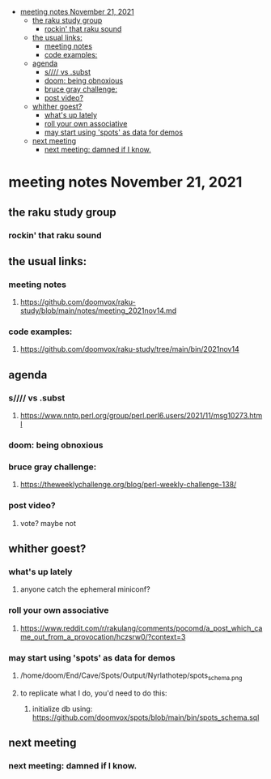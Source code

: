 - [meeting notes November 21, 2021](#org1322169)
  - [the raku study group](#orgcbbfce8)
    - [rockin' that raku sound](#org3df336f)
  - [the usual links:](#org4974753)
    - [meeting notes](#orgd17981c)
    - [code examples:](#org71b4ee1)
  - [agenda](#org72f454d)
    - [s//// vs .subst](#org08a34ac)
    - [doom: being obnoxious](#org72e5895)
    - [bruce gray challenge:](#org4d49b3c)
    - [post video?](#org9f51fdf)
  - [whither goest?](#org9a03522)
    - [what's up lately](#org0f5f789)
    - [roll your own associative](#org52cb46b)
    - [may start using 'spots' as data for demos](#org8895b42)
  - [next meeting](#orge2bed19)
    - [next meeting: damned if I know.](#org44ec5d1)


<a id="org1322169"></a>

# meeting notes November 21, 2021


<a id="orgcbbfce8"></a>

## the raku study group


<a id="org3df336f"></a>

### rockin' that raku sound


<a id="org4974753"></a>

## the usual links:


<a id="orgd17981c"></a>

### meeting notes

1.  <https://github.com/doomvox/raku-study/blob/main/notes/meeting_2021nov14.md>


<a id="org71b4ee1"></a>

### code examples:

1.  <https://github.com/doomvox/raku-study/tree/main/bin/2021nov14>


<a id="org72f454d"></a>

## agenda


<a id="org08a34ac"></a>

### s//// vs .subst

1.  <https://www.nntp.perl.org/group/perl.perl6.users/2021/11/msg10273.html>


<a id="org72e5895"></a>

### doom: being obnoxious


<a id="org4d49b3c"></a>

### bruce gray challenge:

1.  <https://theweeklychallenge.org/blog/perl-weekly-challenge-138/>


<a id="org9f51fdf"></a>

### post video?

1.  vote?  maybe not


<a id="org9a03522"></a>

## whither goest?


<a id="org0f5f789"></a>

### what's up lately

1.  anyone catch the ephemeral miniconf?


<a id="org52cb46b"></a>

### roll your own associative

1.  <https://www.reddit.com/r/rakulang/comments/pocomd/a_post_which_came_out_from_a_provocation/hczsrw0/?context=3>


<a id="org8895b42"></a>

### may start using 'spots' as data for demos

1.  /home/doom/End/Cave/Spots/Output/Nyrlathotep/spots<sub>schema.png</sub>

2.  to replicate what I do, you'd need to do this:

    1.  initialize db using: <https://github.com/doomvox/spots/blob/main/bin/spots_schema.sql>


<a id="orge2bed19"></a>

## next meeting


<a id="org44ec5d1"></a>

### next meeting: damned if I know.
